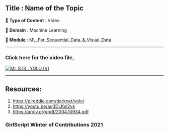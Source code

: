 ## Title : Name of the Topic
🔴 **Type of Content** : Video

🔴 **Domain** : Machine Learning

🔴 **Module** : ML_For_Sequential_Data_&_Visual_Data

*********************************************************************

### Click here for the video file,

[![ML 8.13 : YOLO (V)](https://github.com/srini047/winter-of-contributing/blob/Machine_Learning/Machine_Learning/ML_For_Sequential_Data_%26_Visual_Data/Assets/YOLO.png)](https://drive.google.com/file/d/1MkFkb-v33n-EQJFubiwUW6poeeoMNJm7/view?usp=sharing "YOLO_Video")
*********************************************************************

## Resources:
1. https://pjreddie.com/darknet/yolo/
2. https://youtu.be/ag3DLKsl2vk
3. https://arxiv.org/pdf/2004.10934.pdf

### GirlScript Winter of Contributions 2021
